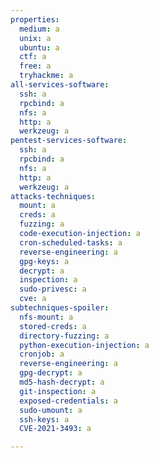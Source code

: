 ```yaml
---
properties:
  medium: a
  unix: a
  ubuntu: a
  ctf: a
  free: a
  tryhackme: a
all-services-software:
  ssh: a
  rpcbind: a
  nfs: a
  http: a
  werkzeug: a
pentest-services-software:
  ssh: a
  rpcbind: a
  nfs: a
  http: a
  werkzeug: a
attacks-techniques:
  mount: a
  creds: a
  fuzzing: a
  code-execution-injection: a
  cron-scheduled-tasks: a
  reverse-engineering: a
  gpg-keys: a
  decrypt: a
  inspection: a
  sudo-privesc: a
  cve: a
subtechniques-spoiler:
  nfs-mount: a
  stored-creds: a
  directory-fuzzing: a
  python-execution-injection: a
  cronjob: a
  reverse-engineering: a
  gpg-decrypt: a
  md5-hash-decrypt: a
  git-inspection: a
  exposed-credentials: a
  sudo-umount: a
  ssh-keys: a
  CVE-2021-3493: a

---
```

